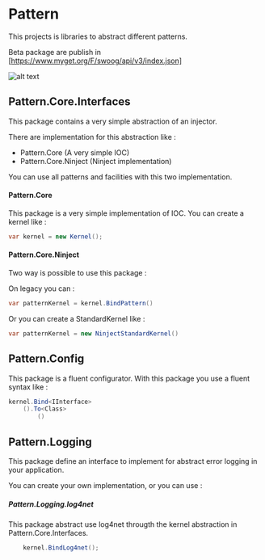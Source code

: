 # Pattern

This projects is libraries to abstract different patterns.

Beta package are publish in [https://www.myget.org/F/swoog/api/v3/index.json]

![alt text](https://neobd.visualstudio.com/_apis/public/build/definitions/478c14b3-24a1-461b-afbc-95bbcc413b21/20/badge "Build status")

## Pattern.Core.Interfaces
This package contains a very simple abstraction of an injector.

There are implementation for this abstraction like :
- Pattern.Core (A very simple IOC)
- Pattern.Core.Ninject (Ninject implementation)

You can use all patterns and facilities with this two implementation.

#### Pattern.Core
This package is a very simple implementation of IOC.
You can create a kernel like :
```csharp
var kernel = new Kernel();
```

#### Pattern.Core.Ninject
Two way is possible to use this package :

On legacy you can :
```csharp
var patternKernel = kernel.BindPattern()
```

Or you can create a StandardKernel like :
```csharp
var patternKernel = new NinjectStandardKernel()
```

## Pattern.Config
This package is a fluent configurator. With this package you use a fluent syntax like :

```csharp
kernel.Bind<IInterface>
    ().To<Class>
        ()
```


## Pattern.Logging
This package define an interface to implement for abstract error logging in your application.

You can create your own implementation, or you can use :
##### Pattern.Logging.log4net
This package abstract use log4net througth the kernel abstraction in Pattern.Core.Interfaces.

```csharp
    kernel.BindLog4net();
```